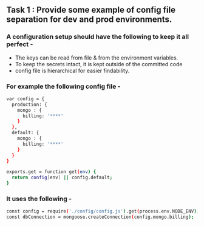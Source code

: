 ## Task 1 : Provide some example of config file separation for dev and prod environments.

### A configuration setup should have the following to keep it all perfect -

- The keys can be read from file & from the environment variables.
- To keep the secrets intact, it is kept outside of the committed code
- config file is hierarchical for easier findability.

### For example the following config file -

```sh
var config = {
  production: {
    mongo : {
      billing: '****'
    }
  },
  default: {
    mongo : {
      billing: '****'
    }
  }
}

exports.get = function get(env) {
  return config[env] || config.default;
}
```


### It uses the following -

```sh
const config = require('./config/config.js').get(process.env.NODE_ENV);
const dbConnection = mongoose.createConnection(config.mongo.billing);
```
